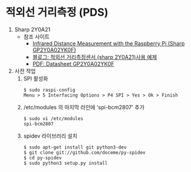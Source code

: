 # 적외선 거리측정 (PDS)
  1. Sharp 2Y0A21
     * 참조 사이트
       * [Infrared Distance Measurement with the Raspberry Pi (Sharp GP2Y0A02YK0F)](https://tutorials-raspberrypi.com/infrared-distance-measurement-with-the-raspberry-pi-sharp-gp2y0a02yk0f/)
       * [블로그: 적외선 거리측정센서 (sharp 2Y0A21)사용 예제](https://m.blog.naver.com/PostView.nhn?blogId=boilmint7&logNo=220927816896&proxyReferer=https%3A%2F%2Fwww.google.com%2F)
	   * [PDF: Datasheet GP2Y0A02YK0F](https://global.sharp/products/device/lineup/data/pdf/datasheet/gp2y0a21yk_e.pdf)
  2. 사전 작업
     1. SPI 활성화
        <pre><code>$ sudo raspi-config
        Menu &gt; 5 Interfacing Options &gt; P4 SPI &gt; Yes &gt; Ok &gt; Finish</code></pre>
     2. /etc/modules 의 마지막 라인에 'spi-bcm2807' 추가
        <pre><code>$ sudo vi /etc/modules
        spi-bcm2807</code></pre>
     3. spidev 라이브러리 설치
        <pre><code>$ sudo apt-get install git python3-dev
        $ git clone git://github.com/doceme/py-spidev
        $ cd py-spidev
        $ sudo python3 setup.py install</code></pre>
